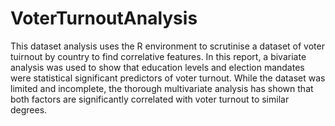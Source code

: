# VoterTurnoutAnalysis

This dataset analysis uses the R environment to scrutinise a dataset of voter tuirnout by country to find correlative features. In this report, a bivariate analysis was used to show that education levels and election mandates were statistical significant predictors of voter turnout. While the dataset was limited and incomplete, the thorough multivariate analysis has shown that both factors are significantly correlated with voter turnout to similar degrees.
